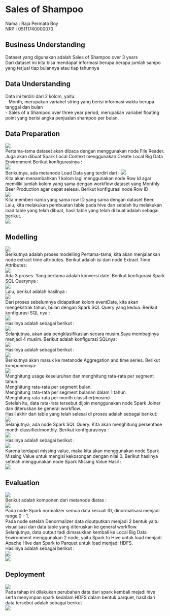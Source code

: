 <h1>Sales of Shampoo</h1>
Nama : Raja Permata Boy <br>
NRP : 05111740000070 <br>

<h2>Business Understanding</h2>
Dataset yang digunakan adalah Sales of Shampoo over 3 years<br>
Dari dataset ini kita bisa mendapat informasi berupa berapa jumlah sampo yang terjual tiap bulannya atau tiap tahunnya<br>
<h2>Data Understanding</h2>
Data ini terdiri dari 2 kolom, yaitu:<br>
- Month, merupakan variabel string yang berisi informasi waktu berupa tanggal dan bulan<br>
- Sales of a Shampoo over three year period, merupakan variabel floating point yang berisi angka penjualan shampoo per bulan.<br>
<h2>Data Preparation</h2>
<img src="/Sales of Shampoo/img/dataprep.jpg"><br>
Pertama-tama dataset akan dibaca dengan menggunakan node File Reader. Juga akan dibuat Spark Local Context menggunakan Create Local Big Data Environment
Berikut konfigurasinya :<br>
<img src="/Sales of Shampoo/img/filereader.jpg"><br>
Berikutnya, ada metanode Load Data yang terdiri dari :
<img src="/Sales of Shampoo/img/loaddata.jpg"><br>
Kita akan menambahkan 1 kolom lagi menggunakan node Row Id agar memiliki jumlah kolom yang sama dengan workflow dataset yang Monthly Beer Production agar cepat selesai.
Berikut konfigurasi node Row ID :<br>
<img src="/Sales of Shampoo/img/rowid.jpg"><br>
Kita memberi nama yang sama row ID yang sama dengan dataset Beer.<br>
Lalu, kita melakukan pembuatan table pada hive dan setelah itu melakukan load table yang telah dibuat, hasil table yang telah di buat adalah sebagai berikut.<br>
<img src="/Sales of Shampoo/img/hivetospark.jpg"><br>
<h2>Modelling</h2>
<img src="/Sales of Shampoo/img/modelling.jpg"><br>
Berikutnya adalah proses modelling Pertama-tama, kita akan menjalankan node extract time attributes. Berikut adalah isi dari node Extract Time Attributes:<br>
<img src="/Sales of Shampoo/img/extcomp.jpg"><br>
Ada 3 proses. Yang pertama adalah konversi date. Berikut konfigurasi Spark SQL Querynya :<br>
<img src="/Sales of Shampoo/img/konversi.jpg"><br>
Lalu, berikut adalah hasilnya :<br>
<img src="/Sales of Shampoo/img/konvres.jpg"><br>
Dari proses sebelumnya didapatkan kolom eventDate, kita akan mengekstrak tahun, bulan 
dengan Spark SQL Query yang kedua. Berikut konfigurasi SQL nya :<br>
<img src="/Sales of Shampoo/img/ekstraksi.jpg"><br>
Hasilnya adalah sebagai berikut : <br>
<img src="/Sales of Shampoo/img/ekstraksi2.jpg"><br>
Selanjutnya, akan ada pengklasifikasian secara musim.Saya membaginya menjadi 4 musim. 
Berikut adalah konfigurasi SQLnya:<br>
<img src="/Sales of Shampoo/img/musim1.jpg"><br>
Hasilnya adalah sebagai berikut : <br>
<img src="/Sales of Shampoo/img/musim2.jpg"><br>
Berikutnya akan masuk ke metanode Aggregation and time series. Berikut komponennya:<br>
<img src="/Sales of Shampoo/img/agre.jpg"><br>
Menghitung usage keseluruhan dan menghitung rata-rata per segment tahun.<br>
Menghitung rata-rata per segment bulan.<br>
Menghitung rata-rata per segment bulanan dalam 1 tahun.<br>
Menghitung rata-rata per month classifier(musim)<br>
Setelah itu, data rata-rata tersebut dijoin menggunakan node Spark Joiner dan diteruskan ke general workflow.<br>
Hasil akhir dari table yang telah selesai di proses adalah sebagai berikut:<br>
<img src="/Sales of Shampoo/img/rdd.jpg"><br>
Selanjutnya, ada node Spark SQL Query. Kita akan menghitung persentase month classifier/monthly. Berikut konfigurasinya :<br>
<img src="/Sales of Shampoo/img/sqlquery.jpg"><br>
Hasilnya adalah sebagai berikut :<br>
<img src="/Sales of Shampoo/img/sqlquery2.jpg"><br>
Karena terdapat missing value, maka kita akan menggunakan node Spark Missing Value untuk mengisi kekosongan dengan nilai 0.
Berikut hasilnya setelah menggunakan node Spark Missing Value
Hasil :<br>
<img src="/Sales of Shampoo/img/miss.jpg"><br>

<h2>Evaluation</h2>
<img src="/Sales of Shampoo/img/pca.jpg"><br>
Berikut adalah komponen dari metanode diatas :<br>
<img src="/Sales of Shampoo/img/pcacomp.jpg"><br>
Pada node Spark normalizer semua data kecuali ID, dinormalisasi menjadi range 0 - 1.<br>
Pada node setelah Denormalizer data dioutputkan menjadi 2 bentuk yaitu visualisasi dan data table yang diteruskan ke general workflow. <br>
Selanjutnya, data output tadi dimasukkan kembali ke Local Big Data Environment menggunakan 2 node, yaitu Spark to Hive untuk load menjadi Apache Hive dan Spark to Parquet untuk load menjadi HDFS. <br>
Hasilnya adalah sebagai berikut :<br>
<img src="/Sales of Shampoo/img/kmeans.jpg"><br>
<img src="/Sales of Shampoo/img/scar.jpg"><br>
<h2>Deployment</h2>
<img src="/Sales of Shampoo/img/deployment.jpg"><br>
Pada tahap ini dilakukan perubahan data dari spark kembali mejadi hive serta menyimpan spark kedalam HDFS dalam bentuk parquet, hasil dari data tersebut adalah sebagai berikut<br>
<img src="/Sales of Shampoo/img/deploy.jpg"><br>

